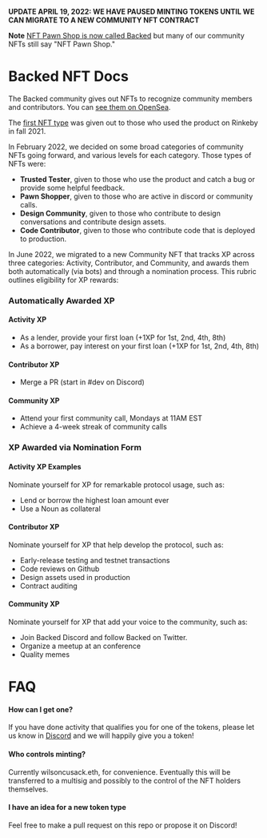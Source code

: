 **UPDATE APRIL 19, 2022: WE HAVE PAUSED MINTING TOKENS UNTIL WE CAN MIGRATE TO A NEW COMMUNITY NFT CONTRACT**

**Note** [NFT Pawn Shop is now called Backed](https://twitter.com/backed_xyz/status/1506715447051313157?s=20&t=LKYAax1NG-jViKM35Jzzbg) but many of our community NFTs still say "NFT Pawn Shop."

# Backed NFT Docs
The Backed community gives out NFTs to recognize community members and contributors. You can [see them on OpenSea](https://opensea.io/collection/nft-pawn-shop-community-nfts).

The [first NFT type](https://opensea.io/assets/0xb9a069f85d51cc5cf23e910d1a5fd69744e926f1/1) was given out to those who used the product on Rinkeby in fall 2021. 

In February 2022, we decided on some broad categories of community NFTs going forward, and various levels for each category. Those types of NFTs were: 
- **Trusted Tester**, given to those who use the product and catch a bug or provide some helpful feedback.
- **Pawn Shopper**, given to those who are active in discord or community calls.
- **Design Community**, given to those who contribute to design conversations and contribute design assets.
- **Code Contributor**, given to those who contribute code that is deployed to production.

In June 2022, we migrated to a new Community NFT that tracks XP across three categories: Activity, Contributor, and Community, and awards them both automatically (via bots) and through a nomination process. This rubric outlines eligibility for XP rewards: 

### Automatically Awarded XP

#### Activity XP
- As a lender, provide your first loan (+1XP for 1st, 2nd, 4th, 8th)
- As a borrower, pay interest on your first loan (+1XP for 1st, 2nd, 4th, 8th)

#### Contributor XP
- Merge a PR (start in #dev on Discord)

#### Community XP
- Attend your first community call, Mondays at 11AM EST
- Achieve a 4-week streak of community calls

### XP Awarded via Nomination Form

#### Activity XP Examples
Nominate yourself for XP for remarkable protocol usage, such as:
- Lend or borrow the highest loan amount ever
- Use a Noun as collateral

#### Contributor XP
Nominate yourself for XP that help develop the protocol, such as:
- Early-release testing and testnet transactions
- Code reviews on Github
- Design assets used in production
- Contract auditing

#### Community XP
Nominate yourself for XP that add your voice to the community, such as:
- Join Backed Discord and follow Backed on Twitter.
- Organize a meetup at an conference
- Quality memes

# FAQ

#### How can I get one?
If you have done activity that qualifies you for one of the tokens, please let us know in [Discord](https://discord.gg/kY84MkKwmk) and we will happily give you a token!

#### Who controls minting? 
Currently wilsoncusack.eth, for convenience. Eventually this will be transferred to a multisig and possibly to the control of the NFT holders themselves. 

#### I have an idea for a new token type
Feel free to make a pull request on this repo or propose it on Discord! 